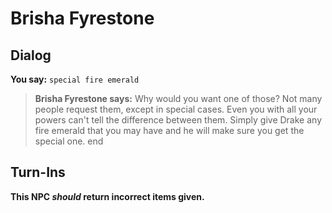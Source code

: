 # Brisha Fyrestone
## Dialog

**You say:** `special fire emerald`



>**Brisha Fyrestone says:** Why would you want one of those? Not many people request them, except in special cases. Even you with all your powers can't tell the difference between them. Simply give Drake any fire emerald that you may have and he will make sure you get the special one.
end

## Turn-Ins



**This NPC *should* return incorrect items given.**





